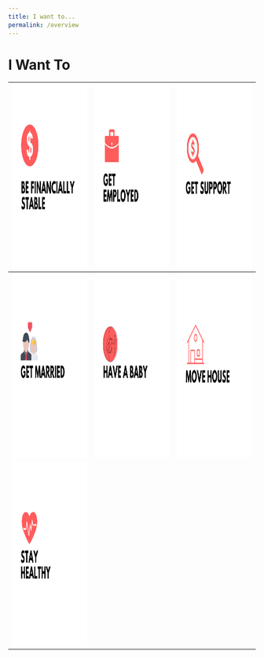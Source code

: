 ```yaml
---
title: I want to...
permalink: /overview
---
```


# I Want To


<div class="tg-wrap"><table class="tg">
<thead>
  <tr>
    <th class="tg-wr1l"><img src="https://github.com/isomerpages/mol-services/blob/staging/images/01-financially-stable.png" alt="Be Financially Stable" width="375" height="375"></th>
    <th class="tg-baqh"><img src="https://github.com/isomerpages/mol-services/blob/staging/images/02-get-employed.png" alt="Get Employed" width="375" height="375"></th>
    <th class="tg-baqh"><img src="https://github.com/isomerpages/mol-services/blob/staging/images/03-get-support.png" alt="Get Support" width="375" height="375"></th>
  </tr>
</thead>
<tbody>
  <tr>
    <td class="tg-baqh"><img src="https://github.com/isomerpages/mol-services/blob/staging/images/04-get-married.png" alt="Get Married" width="375" height="375"></td>
    <td class="tg-baqh"><img src="https://github.com/isomerpages/mol-services/blob/staging/images/05-have-a-baby.png" alt="Have a Baby" width="375" height="375"></td>
    <td class="tg-baqh"><img src="https://github.com/isomerpages/mol-services/blob/staging/images/06-move-house.png" alt="Move House" width="375" height="375"></td>
  </tr>
  <tr>
    <td class="tg-0lax"><img src="https://github.com/isomerpages/mol-services/blob/staging/images/07-keep-healthy.png" alt="Keep Health in Check" width="375" height="375"></td>
    <td class="tg-0lax"></td>
    <td class="tg-0lax"></td>
  </tr>
</tbody>
</table></div>
